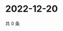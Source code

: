 # 2022-12-20

共 0 条

<!-- BEGIN WEIBO -->
<!-- 最后更新时间 Tue Dec 20 2022 11:00:40 GMT+0800 (China Standard Time) -->

<!-- END WEIBO -->
